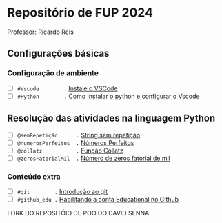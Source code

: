 # Repositório de FUP 2024
Professor: Ricardo Reis

## Configurações básicas

### Configuração de ambiente<!-- +xp:0 -->
- [ ] `#Vscode        .` [Instale o VSCode](https://code.visualstudio.com/download)
- [ ] `#Python        .` [Como Instalar o python e configurar o Vscode](wiki/py/README.md)
<!-- 
- [ ] `#WSL           .` [Como instalar e configurar o WSL no Terminal](https://code.visualstudio.com/download) 
-->

## Resolução das atividades na linguagem Python
- [ ] `@semRepetição      .` [String sem repetição](python/sem_repeticao.md)
- [ ] `@numerosPerfeitos  .` [Números Perfeitos](python/numeros_perfeitos.md)
- [ ] `@collatz           .` [Função Collatz](python/collatz.md)
- [ ] `@zerosFatorialMil  .` [Número de zeros fatorial de mil](python/zeros_fatorial_mil.md)
<!--
- [ ] `@validarCPF        .` [Arrays - Prática](typescript/arrays_pratica.md)
- [ ] `@ordernarLista     .` [Arrays - Prática](typescript/arrays_pratica.md) 
-->


### Conteúdo extra

- [ ] `#git        .` [Introdução ao git](wiki/git/README.md)
- [ ] `#github_edu .` [Habilitando a conta Educational no Github](wiki/git/github.md)

FORK DO REPOSITÓIO DE POO DO DAVID SENNA
